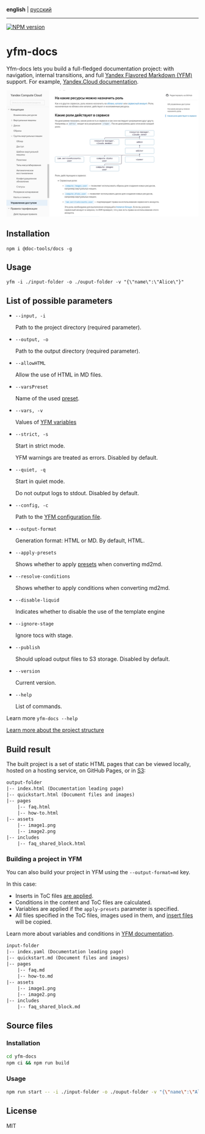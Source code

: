 **english** | [русский](https://github.com/yandex-cloud/yfm-docs/blob/master/README.ru.md)
- - -

[![NPM version](https://img.shields.io/npm/v/@doc-tools/docs.svg?style=flat)](https://www.npmjs.org/package/@doc-tools/docs)

# yfm-docs

Yfm-docs lets you build a full-fledged documentation project: with navigation, internal transitions, and full
[Yandex Flavored Markdown (YFM)](https://www.npmjs.com/package/@doc-tools/transform) support. For example, [Yandex.Cloud documentation](https://cloud.yandex.ru/docs).

![Example of displaying a documentation page](docsAssets/overview.jpg)

## Installation

```shell script
npm i @doc-tools/docs -g
```

## Usage

```shell script
yfm -i ./input-folder -o ./ouput-folder -v "{\"name\":\"Alice\"}"
```

## List of possible parameters

- `--input, -i`

    Path to the project directory (required parameter).

- `--output, -o`

    Path to the output directory (required parameter).

- `--allowHTML`

    Allow the use of HTML in MD files.

- `--varsPreset`

    Name of the used [preset](./DOCS.md#presets).

- `--vars, -v`

    Values of [YFM variables](https://github.com/yandex-cloud/yfm-transform/blob/master/DOCS.md#vars)

- `--strict, -s`

    Start in strict mode.

    YFM warnings are treated as errors. Disabled by default.

- `--quiet, -q`

    Start in quiet mode.

    Do not output logs to stdout. Disabled by default.

- `--config, -c`

    Path to the [YFM configuration file](./DOCS.md#config).

- `--output-format`

    Generation format: HTML or MD. By default, HTML.

- `--apply-presets`

    Shows whether to apply [presets](./DOCS.md#presets) when converting md2md.

- `--resolve-conditions`

    Shows whether to apply conditions when converting md2md.
    
- `--disable-liquid`
    
    Indicates whether to disable the use of the template engine

- `--ignore-stage`

    Ignore tocs with stage.

- `--publish`

    Should upload output files to S3 storage. Disabled by default.

- `--version`

    Current version.

- `--help`

    List of commands.

Learn more `yfm-docs --help`

[Learn more about the project structure](./DOCS.md)

## Build result

The built project is a set of static HTML pages that can be viewed locally, hosted on a hosting service,
on GitHub Pages, or in [S3](https://cloud.yandex.ru/services/storage):

```
output-folder
|-- index.html (Documentation leading page)
|-- quickstart.html (Document files and images)
|-- pages
    |-- faq.html
    |-- how-to.html
|-- assets
    |-- image1.png
    |-- image2.png
|-- includes
    |-- faq_shared_block.html
```

### Building a project in YFM

You can also build your project in YFM using the `--output-format=md` key.

In this case:

- Inserts in ToC files [are applied](./DOCS.md#tocIncludes).
- Conditions in the content and ToC files are calculated.
- Variables are applied if the `apply-presets` parameter is specified.
- All files specified in the ToC files, images used in them, and [insert files](https://github.com/yandex-cloud/yfm-transform/blob/master/DOCS.md#includes) will be copied.

Learn more about variables and conditions in [YFM documentation](https://github.com/yandex-cloud/yfm-transform/blob/master/DOCS.md#vars).

```
input-folder
|-- index.yaml (Documentation leading page)
|-- quickstart.md (Document files and images)
|-- pages
    |-- faq.md
    |-- how-to.md
|-- assets
    |-- image1.png
    |-- image2.png
|-- includes
    |-- faq_shared_block.md
```

## Source files

### Installation

```bash
cd yfm-docs
npm ci && npm run build
```

### Usage

```bash
npm run start -- -i ./input-folder -o ./ouput-folder -v "{\"name\":\"Alice\"}"
```

## License

MIT
